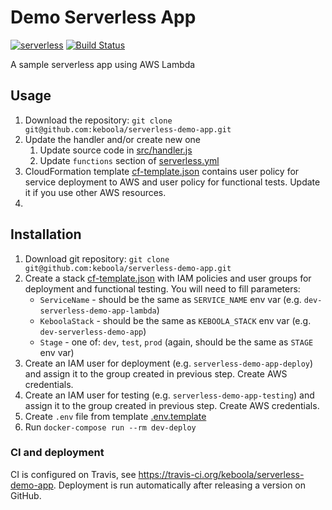 # Demo Serverless App

[![serverless](http://public.serverless.com/badges/v3.svg)](http://www.serverless.com)
[![Build Status](https://travis-ci.org/keboola/serverless-demo-app.svg)](https://travis-ci.org/keboola/serverless-demo-app)

A sample serverless app using AWS Lambda

## Usage

1. Download the repository: `git clone git@github.com:keboola/serverless-demo-app.git`
2. Update the handler and/or create new one
    1. Update source code in [src/handler.js](https://github.com/keboola/serverless-demo-app/blob/master/src/handler.js)
    2. Update `functions` section of [serverless.yml](https://github.com/keboola/serverless-demo-app/blob/master/serverless.yml)
3. CloudFormation template [cf-template.json](https://github.com/keboola/serverless-demo-app/blob/master/cf-template.json) contains user policy for service deployment to AWS and user policy for functional tests. Update it if you use other AWS resources.
4. 

## Installation

1. Download git repository: `git clone git@github.com:keboola/serverless-demo-app.git`
2. Create a stack [cf-template.json](https://github.com/keboola/serverless-demo-app/blob/master/cf-template.json) with IAM policies and user groups for deployment and functional testing. You will need to fill parameters:
    - `ServiceName` - should be the same as `SERVICE_NAME` env var (e.g. `dev-serverless-demo-app-lambda`)
    - `KeboolaStack` - should be the same as `KEBOOLA_STACK` env var (e.g. `dev-serverless-demo-app`)
    - `Stage` - one of: `dev`, `test`, `prod` (again, should be the same as `STAGE` env var)
3. Create an IAM user for deployment (e.g. `serverless-demo-app-deploy`) and assign it to the group created in previous step. Create AWS credentials.
4. Create an IAM user for testing (e.g. `serverless-demo-app-testing`) and assign it to the group created in previous step. Create AWS credentials.
5. Create `.env` file from template [.env.template](https://github.com/keboola/serverless-demo-app/blob/master/.env.template)
6. Run `docker-compose run --rm dev-deploy`

### CI and deployment

CI is configured on Travis, see https://travis-ci.org/keboola/serverless-demo-app. Deployment is run automatically after releasing a version on GitHub.
